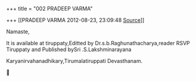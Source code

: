 +++
title = "002 PRADEEP VARMA"

+++
[[PRADEEP VARMA	2012-08-23, 23:09:48 [Source](https://groups.google.com/g/bvparishat/c/6IdOatSP8ig)]]



Namaste,

It is available at tiruppaty,Editted by Dr.s.b.Raghunathacharya,reader RSVP Tiruppaty and Published bySri .S.Lakshminarayana

Karyanirvahanadhikary,Tirumalatiruppati Devasthanam.  
  



